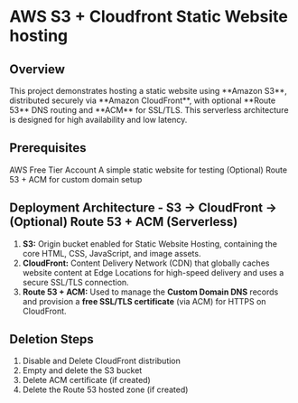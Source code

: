 <h1>AWS S3 + Cloudfront Static Website hosting</h1>

<h2>Overview</h2>
This project demonstrates hosting a static website using **Amazon S3**, distributed securely via **Amazon CloudFront**, with optional **Route 53** DNS routing and **ACM** for SSL/TLS. This serverless architecture is designed for high availability and low latency.

<h2>Prerequisites</h2>
<bullet>AWS Free Tier Account</bullet>
<bullet>A simple static website for testing</bullet>
<bullet>(Optional) Route 53 + ACM for custom domain setup</bullet>

## Deployment Architecture - S3 → CloudFront → (Optional) Route 53 + ACM (Serverless) 
1.  **S3:** Origin bucket enabled for Static Website Hosting, containing the core HTML, CSS, JavaScript, and image assets.
2.  **CloudFront:** Content Delivery Network (CDN) that globally caches website content at Edge Locations for high-speed delivery and uses a secure SSL/TLS connection.
3.  **Route 53 + ACM:** Used to manage the **Custom Domain DNS** records and provision a **free SSL/TLS certificate** (via ACM) for HTTPS on CloudFront.
   
## Deletion Steps
1. Disable and Delete CloudFront distribution  
2. Empty and delete the S3 bucket 
3. Delete ACM certificate (if created)  
4. Delete the Route 53 hosted zone (if created)
